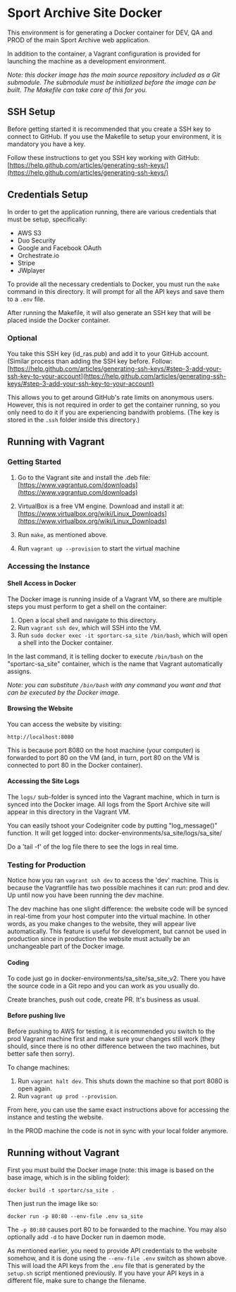 Sport Archive Site Docker
=========================

This environment is for generating a Docker container for
DEV, QA and PROD of the main Sport Archive web
application.

In addition to the container, a Vagrant configuration is provided for
launching the machine as a development environment.

*Note: this docker image has the main source repository included as a
 Git submodule. The submodule must be initialized before the image can
 be built. The Makefile can take care of this for you.*

SSH Setup
---------

Before getting started it is recommended that you create a SSH key to connect to GitHub.
If you use the Makefile to setup your environment, it is mandatory you have a key.

Follow these instructions to get you SSH key working with GitHub:
[https://help.github.com/articles/generating-ssh-keys/](https://help.github.com/articles/generating-ssh-keys/)

Credentials Setup
-----------------

In order to get the application running, there are various credentials
that must be setup, specifically:

* AWS S3
* Duo Security
* Google and Facebook OAuth
* Orchestrate.io
* Stripe
* JWplayer

To provide all the necessary credentials to Docker, you must run the
`make` command in this directory. It will prompt for all the API keys and save
them to a `.env` file.

After running the Makefile, it will also generate an SSH key that will
be placed inside the Docker container. 

### Optional

You take this SSH key (id_ras.pub) and add it to
your GitHub account. (Similar process than adding the SSH key
before. Follow:
[https://help.github.com/articles/generating-ssh-keys/#step-3-add-your-ssh-key-to-your-account](https://help.github.com/articles/generating-ssh-keys/#step-3-add-your-ssh-key-to-your-account)

This allows you to get around GitHub's rate limits on anonymous
users. However, this is not required in order to get the container running, so
you only need to do it if you are experiencing bandwith problems. (The key is
stored in the `.ssh` folder inside this directory.)

Running with Vagrant
--------------------

### Getting Started

1. Go to the Vagrant site and install the .deb file:
   [https://www.vagrantup.com/downloads](https://www.vagrantup.com/downloads)

2. VirtualBox is a free VM engine. Download and install it at:
   [https://www.virtualbox.org/wiki/Linux_Downloads](https://www.virtualbox.org/wiki/Linux_Downloads)

3. Run `make`, as mentioned above.

4. Run `vagrant up --provision` to start the virtual machine

### Accessing the Instance ###

#### Shell Access in Docker ####

The Docker image is running inside of a Vagrant VM, so there are
multiple steps you must perform to get a shell on the container:

1. Open a local shell and navigate to this directory.
2. Run `vagrant ssh dev`, which will SSH into the VM.
3. Run `sudo docker exec -it sportarc-sa_site /bin/bash`, which will open a shell into the Docker container.

In the last command, it is telling docker to execute `/bin/bash` on
the "sportarc-sa_site" container, which is the name that Vagrant
automatically assigns.

*Note: you can substitute `/bin/bash` with any command you want and that can be executed by the Docker image.*

#### Browsing the Website ####

You can access the website by visiting:

    http://localhost:8080

This is because port 8080 on the host machine (your computer) is
forwarded to port 80 on the VM (and, in turn, port 80 on the VM is
connected to port 80 in the Docker container).

#### Accessing the Site Logs ####

The `logs/` sub-folder is synced into the Vagrant machine, which in
turn is synced into the Docker image. All logs from the Sport Archive
site will appear in this directory in the Vagrant VM.

You can easily tshoot your Codeigniter code by putting "log_message()" function.
It will get logged into: docker-environments/sa_site/logs/sa_site/

Do a 'tail -f' of the log file there to see the logs in real time.

### Testing for Production ###

Notice how you ran `vagrant ssh dev` to access the 'dev' machine. This is
because the Vagrantfile has two possible machines it can run: prod and
dev. Up until now you have been running the dev machine.

The dev machine has one slight difference: the website code will be
synced in real-time from your host computer into the virtual
machine. In other words, as you make changes to the website, they will
appear live automatically. This feature is useful for development, but
cannot be used in production since in production the website must
actually be an unchangeable part of the Docker image.

#### Coding

To code just go in docker-environments/sa_site/sa_site_v2.
There you have the source code in a Git repo and you can work as you usually do.

Create branches, push out code, create PR. It's business as usual.

#### Before pushing live

Before pushing to AWS for testing, it is recommended you switch to the
prod Vagrant machine first and make sure your changes still work (they should,
since there is no other difference between the two machines, but
better safe then sorry).

To change machines:

1. Run `vagrant halt dev`. This shuts down the machine so that port
   8080 is open again.
2. Run `vagrant up prod --provision`.

From here, you can use the same exact instructions above for accessing
the instance and testing the website.

In the PROD machine the code is not in sync with your local folder anymore.

Running without Vagrant
-----------------------

First you must build the Docker image (note: this image is based on
the base image, which is in the sibling folder):

    docker build -t sportarc/sa_site .

Then just run the image like so:

    docker run -p 80:80 --env-file .env sa_site

The `-p 80:80` causes port 80 to be forwarded to the machine. You may
also optionally add `-d` to have Docker run in daemon mode.

As mentioned earlier, you need to provide API credentials to the
website somehow, and it is done using the `--env-file .env` switch as
shown above. This will load the API keys from the `.env` file that is
generated by the `setup.sh` script mentioned previously. If you have
your API keys in a different file, make sure to change the filename.
